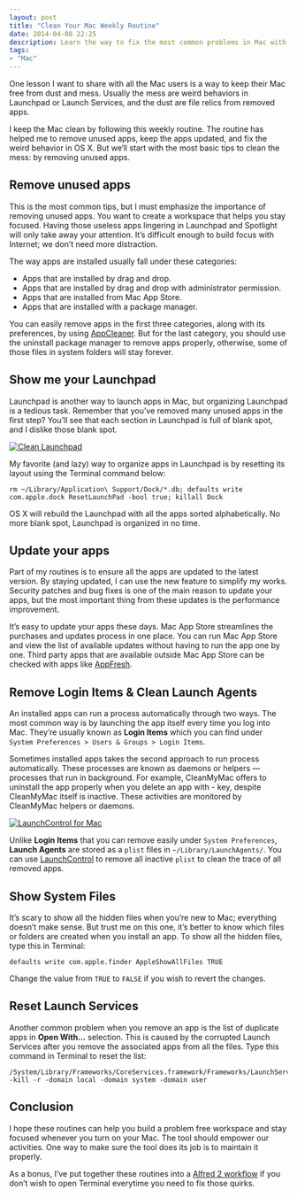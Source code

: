 ```yaml
---
layout: post
title: "Clean Your Mac Weekly Routine"
date: 2014-04-08 22:25
description: Learn the way to fix the most common problems in Mac with these routines.
tags:
- "Mac"
---
```


One lesson I want to share with all the Mac users is a way to keep their Mac free from dust and mess. Usually the mess are weird behaviors in Launchpad or Launch Services, and the dust are file relics from removed apps.

<!-- more -->

I keep the Mac clean by following this weekly routine. The routine has helped me to remove unused apps, keep the apps updated, and fix the weird behavior in OS X. But we‘ll start with the most basic tips to clean the mess: by removing unused apps.

## Remove unused apps
This is the most common tips, but I must emphasize the importance of removing unused apps. You want to create a workspace that helps you stay focused. Having those useless apps lingering in Launchpad and Spotlight will only take away your attention. It’s difficult enough to build focus with Internet; we don’t need more distraction.

The way apps are installed usually fall under these categories:

- Apps that are installed by drag and drop.
- Apps that are installed by drag and drop with administrator permission.
- Apps that are installed from Mac App Store.
- Apps that are installed with a package manager.

You can easily remove apps in the first three categories, along with its preferences, by using [AppCleaner](http://www.freemacsoft.net/appcleaner/ "AppCleaner - FreeMacSoft"). But for the last category, you should use the uninstall package manager to remove apps properly, otherwise, some of those files in system folders will stay forever.

## Show me your Launchpad
Launchpad is another way to launch apps in Mac, but organizing Launchpad is a tedious task. Remember that you’ve removed many unused apps in the first step? You’ll see that each section in Launchpad is full of blank spot, and I dislike those blank spot.

[ ![Clean Launchpad][img1] ](http://images.sayzlim.net/2014/04/clean_launchpad.jpg "Clean Launchpad")

[img1]: http://images.sayzlim.net/2014/04/clean_launchpad.jpg "Clean Launchpad"

My favorite (and lazy) way to organize apps in Launchpad is by resetting its layout using the Terminal command below:

	rm ~/Library/Application\ Support/Dock/*.db; defaults write com.apple.dock ResetLaunchPad -bool true; killall Dock

OS X will rebuild the Launchpad with all the apps sorted alphabetically. No more blank spot, Launchpad is organized in no time.

## Update your apps
Part of my routines is to ensure all the apps are updated to the latest version. By staying updated, I can use the new feature to simplify my works. Security patches and bug fixes is one of the main reason to update your apps, but the most important thing from these updates is the performance improvement.

It’s easy to update your apps these days. Mac App Store streamlines the purchases and updates process in one place. You can run Mac App Store and view the list of available updates without having to run the app one by one. Third party apps that are available outside Mac App Store can be checked with apps like [AppFresh](http://metaquark.de/appfresh/mac "AppFresh for Mac – metaquark").

## Remove Login Items & Clean Launch Agents
An installed apps can run a process automatically through two ways. The most common way is by launching the app itself every time you log into Mac. They’re usually known as **Login Items** which you can find under `System Preferences > Users & Groups > Login Items`.

Sometimes installed apps takes the second approach to run process automatically. These processes are known as daemons or helpers — processes that run in background. For example, CleanMyMac offers to uninstall the app properly when you delete an app with - key, despite CleanMyMac itself is inactive. These activities are monitored by CleanMyMac helpers or daemons.

[ ![LaunchControl for Mac][img2] ](http://images.sayzlim.net/2014/04/clean_launchagent.jpg "LaunchControl for Mac")

[img2]: http://images.sayzlim.net/2014/04/clean_launchagent.jpg "LaunchControl for Mac"

Unlike **Login Items** that you can remove easily under `System Preferences`, **Launch Agents** are stored as a `plist` files in `~/Library/LaunchAgents/`. You can use [LaunchControl](http://www.soma-zone.com/LaunchControl/ "soma-zone: LaunchControl") to remove all inactive `plist` to clean the trace of all removed apps.

## Show System Files
It’s scary to show all the hidden files when you’re new to Mac; everything doesn’t make sense. But trust me on this one, it’s better to know which files or folders are created when you install an app. To show all the hidden files, type this in Terminal:

	defaults write com.apple.finder AppleShowAllFiles TRUE

Change the value from `TRUE` to `FALSE` if you wish to revert the changes.

## Reset Launch Services
Another common problem when you remove an app is the list of duplicate apps in **Open With…** selection. This is caused by the corrupted Launch Services after you remove the associated apps from all the files. Type this command in Terminal to reset the list:

	/System/Library/Frameworks/CoreServices.framework/Frameworks/LaunchServices.framework/Support/lsregister -kill -r -domain local -domain system -domain user

## Conclusion
I hope these routines can help you build a problem free workspace and stay focused whenever you turn on your Mac. The tool should empower our activities. One way to make sure the tool does its job is to maintain it properly.

As a bonus, I’ve put together these routines into a [Alfred 2 workflow](http://sayzlim.net/os-x-toolbox-workflow-alfred-2 "OS X Toolbox Workflow for Alfred 2 - Sayz Lim") if you don’t wish to open Terminal everytime you need to fix those quirks.